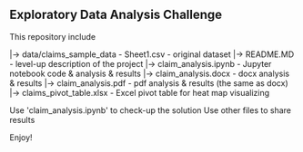 ## Exploratory Data Analysis Challenge

This repository include

|-> data/claims_sample_data - Sheet1.csv	- original dataset
|-> README.MD 				- level-up description of the project
|-> claim_analysis.ipynb			- Jupyter notebook code & analysis & results
|-> claim_analysis.docx			- docx analysis & results
|-> claim_analysis.pdf			- pdf analysis & results (the same as docx)
|-> claims_pivot_table.xlsx		- Excel pivot table for heat map visualizing


Use 'claim_analysis.ipynb' to check-up the solution
Use other files to share results

Enjoy!